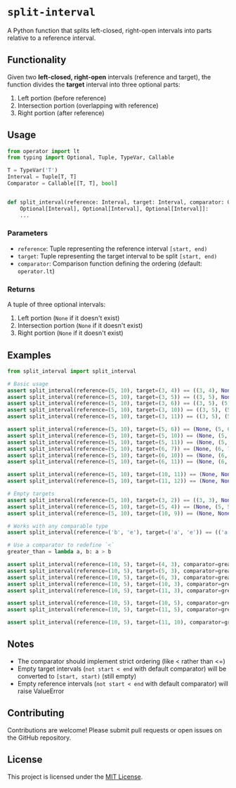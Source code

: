 # `split-interval`

A Python function that splits left-closed, right-open intervals into parts relative to a reference interval.

## Functionality

Given two **left-closed, right-open** intervals (reference and target), the function divides the **target** interval into three optional parts:

1. Left portion (before reference)
2. Intersection portion (overlapping with reference)
3. Right portion (after reference)

## Usage

```python
from operator import lt
from typing import Optional, Tuple, TypeVar, Callable

T = TypeVar('T')
Interval = Tuple[T, T]
Comparator = Callable[[T, T], bool]


def split_interval(reference: Interval, target: Interval, comparator: Comparator = lt) -> Tuple[
    Optional[Interval], Optional[Interval], Optional[Interval]]:
    ...
```

### Parameters

- `reference`: Tuple representing the reference interval `[start, end)`
- `target`: Tuple representing the target interval to be split `[start, end)`
- `comparator`: Comparison function defining the ordering (default: `operator.lt`)

### Returns

A tuple of three optional intervals:

1. Left portion (`None` if it doesn't exist)
2. Intersection portion (`None` if it doesn't exist)
3. Right portion (`None` if it doesn't exist)

## Examples

```python
from split_interval import split_interval

# Basic usage
assert split_interval(reference=(5, 10), target=(3, 4)) == ((3, 4), None, None)
assert split_interval(reference=(5, 10), target=(3, 5)) == ((3, 5), None, None)
assert split_interval(reference=(5, 10), target=(3, 6)) == ((3, 5), (5, 6), None)
assert split_interval(reference=(5, 10), target=(3, 10)) == ((3, 5), (5, 10), None)
assert split_interval(reference=(5, 10), target=(3, 11)) == ((3, 5), (5, 10), (10, 11))

assert split_interval(reference=(5, 10), target=(5, 6)) == (None, (5, 6), None)
assert split_interval(reference=(5, 10), target=(5, 10)) == (None, (5, 10), None)
assert split_interval(reference=(5, 10), target=(5, 11)) == (None, (5, 10), (10, 11))
assert split_interval(reference=(5, 10), target=(6, 7)) == (None, (6, 7), None)
assert split_interval(reference=(5, 10), target=(6, 10)) == (None, (6, 10), None)
assert split_interval(reference=(5, 10), target=(6, 11)) == (None, (6, 10), (10, 11))

assert split_interval(reference=(5, 10), target=(10, 11)) == (None, None, (10, 11))
assert split_interval(reference=(5, 10), target=(11, 12)) == (None, None, (11, 12))

# Empty targets
assert split_interval(reference=(5, 10), target=(3, 2)) == ((3, 3), None, None)
assert split_interval(reference=(5, 10), target=(5, 4)) == (None, (5, 5), None)
assert split_interval(reference=(5, 10), target=(10, 9)) == (None, None, (10, 10))

# Works with any comparable type
assert split_interval(reference=('b', 'e'), target=('a', 'e')) == (('a', 'b'), ('b', 'e'), None)

# Use a comparator to redefine `<`
greater_than = lambda a, b: a > b

assert split_interval(reference=(10, 5), target=(4, 3), comparator=greater_than) == (None, None, (4, 3))
assert split_interval(reference=(10, 5), target=(5, 3), comparator=greater_than) == (None, None, (5, 3))
assert split_interval(reference=(10, 5), target=(6, 3), comparator=greater_than) == (None, (6, 5), (5, 3))
assert split_interval(reference=(10, 5), target=(10, 3), comparator=greater_than) == (None, (10, 5), (5, 3))
assert split_interval(reference=(10, 5), target=(11, 3), comparator=greater_than) == ((11, 10), (10, 5), (5, 3))

assert split_interval(reference=(10, 5), target=(10, 5), comparator=greater_than) == (None, (10, 5), None)
assert split_interval(reference=(10, 5), target=(11, 5), comparator=greater_than) == ((11, 10), (10, 5), None)

assert split_interval(reference=(10, 5), target=(11, 10), comparator=greater_than) == ((11, 10), None, None)
```

## Notes

- The comparator should implement strict ordering (like < rather than <=)
- Empty target intervals (`not start < end` with default comparator) will be converted to `[start, start)` (still empty)
- Empty reference intervals (`not start < end` with default comparator) will raise ValueError

## Contributing

Contributions are welcome! Please submit pull requests or open issues on the GitHub repository.

## License

This project is licensed under the [MIT License](LICENSE).